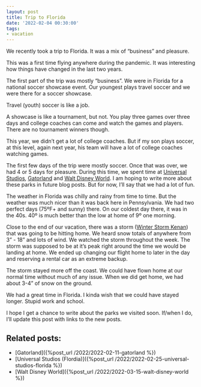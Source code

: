 ```yaml
---
layout: post
title: Trip to Florida
date: '2022-02-04 00:30:00'
tags:
- vacation
---
```


We recently took a trip to Florida. It was a mix of “business” and pleasure.

This was a first time flying anywhere during the pandemic. It was interesting how things have changed in the last two years.

The first part of the trip was mostly “business”. We were in Florida for a national soccer showcase event. Our youngest plays travel soccer and we were there for a soccer showcase.

Travel (youth) soccer is like a job.

A showcase is like a tournament, but not. You play three games over three days and college coaches can come and watch the games and players. There are no tournament winners though.

This year, we didn’t get a lot of college coaches. But if my son plays soccer, at this level, again next year, his team will have a lot of college coaches watching games.

The first few days of the trip were mostly soccer. Once that was over, we had 4 or 5 days for pleasure. During this time, we spent time at [Universal Studios](https://www.universalorlando.com/), [Gatorland](https://www.gatorland.com/) and [Walt Disney World](https://disneyworld.disney.go.com/). I am hoping to write more about these parks in future blog posts. But for now, I’ll say that we had a lot of fun.

The weather in Florida was chilly and rainy from time to time. But the weather was much nicer than it was back here in Pennsylvania. We had two perfect days (75ºF+ and sunny) there. On our coldest day there, it was in the 40s. 40º is much better than the low at home of 9º one morning.

Close to the end of our vacation, there was a storm ([Winter Storm Kenan](https://en.wikipedia.org/wiki/January_2022_North_American_blizzard)) that was going to be hitting home. We heard snow totals of anywhere from 3” - 18” and lots of wind. We watched the storm throughout the week. The storm was supposed to be at it’s peak right around the time we would be landing at home. We ended up changing our flight home to later in the day and reserving a rental car as an extreme backup.

The storm stayed more off the coast. We could have flown home at our normal time without much of any issue. When we did get home, we had about 3-4” of snow on the ground.

We had a great time in Florida. I kinda wish that we could have stayed longer. Stupid work and school.

I hope I get a chance to write about the parks we visited soon. If/when I do, I’ll update this post with links to the new posts.

## Related posts:

- [Gatorland]({%post_url /2022/2022-02-11-gatorland %})
- [Universal Studios (Flordia)]({%post_url /2022/2022-02-25-universal-studios-florida %})
- [Walt Disney World]({%post_url /2022/2022-03-15-walt-disney-world %})
